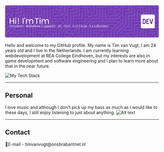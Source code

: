 ![Header](./github-header-image.png)

Hello and welcome to my GitHub profile. My name is Tim van Vugt, I am 24 years old and I live in the Netherlands.
I am currently learning webdevelopment at REA College Eindhoven, but my interests are also in game development and software engineering and I plan to learn more about that in the near future.

<img src="https://github-readme-tech-stack.vercel.app/api/cards?lineCount=2&line1=HTML5%2CHTML5%2CF06529%3BCSS%2CCSS3%2C2965f1%3BSass%2CSass%2CCD6799%3B&line2=Javascript%2CJavascript%2CF0DB4F%3BPHP%2CPHP%2C6C78AF%3B" alt="My Tech Stack" />

<hr>
<h2>Personal</h2>

I love music and although I don't pick up my bass as much as I would like to these days, I still enjoy listening to just about anything.
![Alt text](https://spotify-recently-played-readme.vercel.app/api?user=1151529138)

<hr>
<h2>Contact</h2>
📧E-mail - timvanvugt@onsbrabantnet.nl
